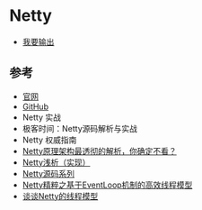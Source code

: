 #   Netty

-   [我要输出](bbb/README.md)


##  参考
-   [官网](https://netty.io/)
-   [GitHub](https://github.com/netty/netty)
-   Netty 实战
-   极客时间：Netty源码解析与实战
-   Netty 权威指南
-   [Netty原理架构最透彻的解析，你确定不看？](https://zhuanlan.zhihu.com/p/76498988)
-   [Netty浅析（实现）](https://zhuanlan.zhihu.com/p/75894323)
-   [Netty源码系列](https://blog.csdn.net/u013857458/category_7514839.html)
-   [Netty精粹之基于EventLoop机制的高效线程模型](https://www.cnblogs.com/heavenhome/articles/6554262.html)
-   [谈谈Netty的线程模型](http://ifeve.com/%e8%b0%88%e8%b0%88netty%e7%9a%84%e7%ba%bf%e7%a8%8b%e6%a8%a1%e5%9e%8b/)

